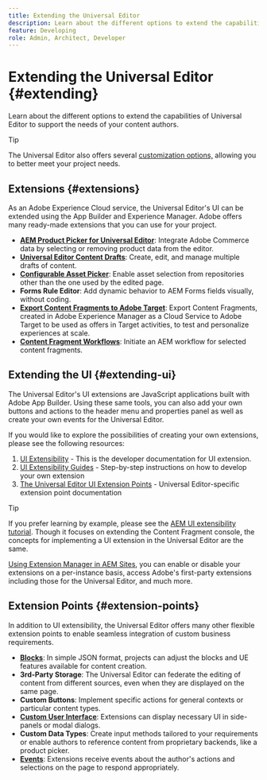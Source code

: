 ```yaml
---
title: Extending the Universal Editor
description: Learn about the different options to extend the capabilities of Universal Editor to support the needs of your content authors.
feature: Developing
role: Admin, Architect, Developer
---
```


# Extending the Universal Editor {#extending}

Learn about the different options to extend the capabilities of Universal Editor to support the needs of your content authors.

>[!TIP]
>
>The Universal Editor also offers several [customization options,](/help/implementing/universal-editor/customizing.md) allowing you to better meet your project needs.

## Extensions {#extensions}

As an Adobe Experience Cloud service, the Universal Editor's UI can be extended using the App Builder and Experience Manager. Adobe offers many ready-made extensions that you can use for your project.

* **[AEM Product Picker for Universal Editor](https://developer.adobe.com/uix/docs/extension-manager/extension-developed-by-adobe/ue-product-picker/)**: Integrate Adobe Commerce data by selecting or removing product data from the editor.
* **[Universal Editor Content Drafts](https://developer.adobe.com/uix/docs/extension-manager/extension-developed-by-adobe/universal-editor-content-drafts/)**: Create, edit, and manage multiple drafts of content.
* **[Configurable Asset Picker](https://developer.adobe.com/uix/docs/extension-manager/extension-developed-by-adobe/configurable-asset-picker/)**: Enable asset selection from repositories other than the one used by the edited page.
* **Forms Rule Editor**: Add dynamic behavior to AEM Forms fields visually, without coding.
* **[Export Content Fragments to Adobe Target](https://developer.adobe.com/uix/docs/extension-manager/extension-developed-by-adobe/exporting-content-fragment-to-adobe-target/)**: Export Content Fragments, created in Adobe Experience Manager as a Cloud Service to Adobe Target to be used as offers in Target activities, to test and personalize experiences at scale.
* **[Content Fragment Workflows](https://developer.adobe.com/uix/docs/extension-manager/extension-developed-by-adobe/content-fragments-workflows/)**: Initiate an AEM workflow for selected content fragments.

## Extending the UI {#extending-ui}

The Universal Editor's UI extensions are JavaScript applications built with Adobe App Builder. Using these same tools, you can also add your own buttons and actions to the header menu and properties panel as well as create your own events for the Universal Editor.

If you would like to explore the possibilities of creating your own extensions, please see the following resources:

1. [UI Extensibility](https://developer.adobe.com/uix/docs/) - This is the developer documentation for UI extension.
1. [UI Extensibility Guides](https://developer.adobe.com/uix/docs/guides/) - Step-by-step instructions on how to develop your own extension
1. [The Universal Editor UI Extension Points](https://developer.adobe.com/uix/docs/services/aem-universal-editor/) - Universal Editor-specific extension point documentation

>[!TIP]
>
>If you prefer learning by example, please see the [AEM UI extensibility tutorial](https://experienceleague.adobe.com/en/docs/experience-manager-learn/cloud-service/developing/extensibility/ui/overview). Though it focuses on extending the Content Fragment console, the concepts for implementing a UI extension in the Universal Editor are the same.

[Using Extension Manager in AEM Sites](https://developer.adobe.com/uix/docs/extension-manager/), you can enable or disable your extensions on a per-instance basis, access Adobe's first-party extensions including those for the Universal Editor, and much more.

## Extension Points {#extension-points}

In addition to UI extensibility, the Universal Editor offers many other flexible extension points to enable seamless integration of custom business requirements.

* **[Blocks](/help/edge/developer/block-collection.md)**: In simple JSON format, projects can adjust the blocks and UE features available for content creation.
* **3rd-Party Storage**: The Universal Editor can federate the editing of content from different sources, even when they are displayed on the same page.
* **Custom Buttons**: Implement specific actions for general contexts or particular content types. 
* **[Custom User Interface](#extending-ui)**: Extensions can display necessary UI in side-panels or modal dialogs.
* **Custom Data Types**: Create input methods tailored to your requirements or enable authors to reference content from proprietary backends, like a product picker.
* **[Events](/help/implementing/universal-editor/events.md)**: Extensions receive events about the author's actions and selections on the page to respond appropriately.

